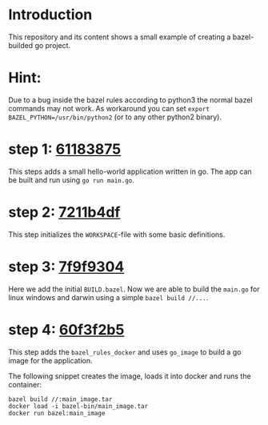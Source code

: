 # Introduction

This repository and its content shows a small example of creating a bazel-builded go project.

# Hint:
Due to a bug inside the bazel rules according to python3 the normal bazel commands may not work.
As workaround you can set `export BAZEL_PYTHON=/usr/bin/python2` (or to any other python2 binary).

# step 1: [61183875](https://github.com/chrischdi/bazel-hello-go-docker/commit/61183875a45f0d5b6aed580b0826a5fcea2db944)
This steps adds a small hello-world application written in go.
The app can be built and run using `go run main.go`.

# step 2: [7211b4df](https://github.com/chrischdi/bazel-hello-go-docker/commit/7211b4df77e7e9f57589cbcf1ca879b4bd546ad8)
This step initializes the `WORKSPACE`-file with some basic definitions.

# step 3: [7f9f9304](https://github.com/chrischdi/bazel-hello-go-docker/commit/7f9f9304289e4e65c800fb6ee2fff7f12d7ec4b9)
Here we add the initial `BUILD.bazel`.
Now we are able to build the `main.go` for linux windows and darwin using a simple `bazel build //...`.

# step 4: [60f3f2b5](https://github.com/chrischdi/bazel-hello-go-docker/commit/60f3f2b537fdde9e18d355befe89e7d4eec86318)
This step adds the `bazel_rules_docker` and uses `go_image` to build a go image for the application.

The following snippet creates the image, loads it into docker and runs the container:
```
bazel build //:main_image.tar
docker load -i bazel-bin/main_image.tar
docker run bazel:main_image
```

